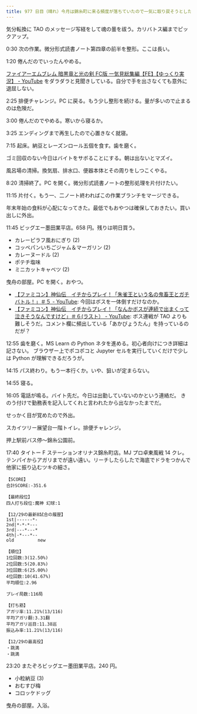 ```yaml
---
title: 977 日目（晴れ）今月は錦糸町に来る頻度が落ちていたので一気に取り戻そうとしたらこのザマ
---
```


気分転換に TAO のメッセージ写経をして魂の曇を祓う。カリバトス編までピックアップ。

0:30 次の作業。微分形式読書ノート第四章の前半を整形。ここは長い。

1:20 倦んだのでいったんやめる。

[ファイアーエムブレム 暗黒竜と光の剣 FC版 一気見総集編【FE】【ゆっくり実況】 - YouTube](https://www.youtube.com/watch?v=LRfUpiWQ7BU)
をダラダラと見聞きしている。自分で手を出さなくても意外に退屈しない。

2:25 排便チャレンジ。PC に戻る。もう少し整形を続ける。量が多いので止まるのは危険だ。

3:00 倦んだのでやめる。寒いから寝るか。

3:25 エンディングまで再生したので心置きなく就寝。

7:15 起床。納豆とレーズンロール五個を食す。歯を磨く。

ゴミ回収のない今日はバイトをサボることにする。朝は出ないとマズイ。

風呂場の清掃。換気扇、排水口、便器本体とその周りをしつこくやる。

8:20 清掃終了。PC を開く。微分形式読書ノートの整形処理を片付けたい。

11:15 片付く。もう一、二ノート終わればこの作業ブランチをマージできる。

年末年始の食料が心配になってきた。最低でもおやつは確保しておきたい。買い出しに外出。

11:45 ビッグエー墨田業平店。658 円。残りは明日買う。

* カレーピラフ風おにぎり (2)
* コッペパンいちごジャム＆マーガリン (2)
* カレーヌードル (2)
* ポテチ塩味
* ミニカットキャベツ (2)

曳舟の部屋。PC を開く。おやつ。

* [【ファミコン】神仙伝　イチからプレイ！「朱雀王という名の鬼畜王とガチバトル！」＃５ - YouTube](https://www.youtube.com/watch?v=xIWThTjaiys):
  今回はボスを一体倒すだけなのか。
* [【ファミコン】神仙伝　イチからプレイ！「なんかボスが連続で出まくって泣きそうなんですけど」＃６(ラスト） - YouTube](https://www.youtube.com/watch?v=AlStMcSfzAg):
  ボス連戦が TAO よりも難しそうだ。コメント欄に頻出している「あかびょうたん」を持っているのだが？

12:55 歯を磨く。MS Learn の Python ネタを進める。初心者向けにつき詳細は記さない。
ブラウザー上でポコポコと Jupyter セルを実行していくだけで少しは Python が理解できるだろうが。

14:15 パス終わり。もう一本行くか。いや、狙いが定まらない。

14:55 寝る。

16:05 電話が鳴る。バイト先だ。今日は出勤していないのかという連絡だ。
きのう付けで勤務表を記入してくれと言われたから出なかったまでだ。

せっかく目が覚めたので外出。

スカイツリー展望台一階トイレ。排便チャレンジ。

押上駅前バス停～錦糸公園前。

17:40 タイトー F ステーションオリナス錦糸町店。MJ プロ卓東風戦 14 クレ。
テンパイからアガリまでが遠い遠い。リーチしたらしたで海底でドラをつかんで他家に振り込むツキの細さ。

```text
【SCORE】
合計SCORE:-351.6

【最終段位】
四人打ち段位:魔神 幻球:1

【12/29の最新8試合の履歴】
1st|------*-
2nd|*-*-*---
3rd|---*---*
4th|-*---*--
old         new

【順位】
1位回数:3(12.50%)
2位回数:5(20.83%)
3位回数:6(25.00%)
4位回数:10(41.67%)
平均順位:2.96

プレイ局数:116局

【打ち筋】
アガリ率:11.21%(13/116)
平均アガリ翻:3.31翻
平均アガリ巡目:11.38巡
振込み率:11.21%(13/116)

【12/29の最高役】
・跳満
・跳満
```

23:20 またぞろビッグエー墨田業平店。240 円。

* 小粒納豆 (3)
* おむすび梅
* コロッケドッグ

曳舟の部屋。入浴。
